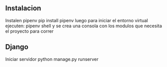 ## Instalacion
Instalen pipenv
    pip install pipenv
luego para iniciar el entorno virtual ejecuten:
    pipenv shell
y se crea una consola con los modulos que necesita el proyecto para correr

## Django

Iniciar servidor
    python manage.py runserver
